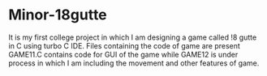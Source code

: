 # Minor-18gutte
It is my first college project in which I am designing a game called !8 gutte in C using turbo C IDE. Files containing the code of game are present 
GAME11.C contains code for GUI of the game while GAME12 is under process in which I am including the movement and other features of game.
